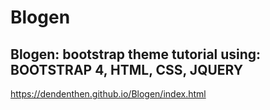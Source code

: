 # Blogen

Blogen: bootstrap theme tutorial using: BOOTSTRAP 4, HTML, CSS, JQUERY
---
https://dendenthen.github.io/Blogen/index.html
